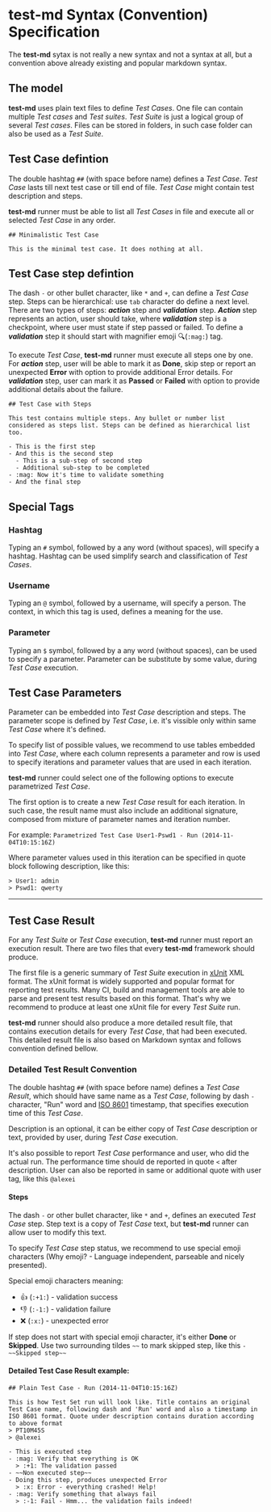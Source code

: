 # test-md Syntax (Convention) Specification

The **test-md** sytax is not really a new syntax and not a syntax at all, but a convention above already existing and popular markdown syntax.

## The model

**test-md** uses plain text files to define _Test Cases_. One file can contain multiple _Test cases_ and _Test suites_.
_Test Suite_ is just a logical group of several _Test cases_. Files can be stored in folders, in such case folder can also be used as a _Test Suite_.

## Test Case defintion

The double hashtag ``##`` (with space before name) defines a _Test Case_.
_Test Case_ lasts till next test case or till end of file. _Test Case_ might contain test description and steps.

**test-md** runner must be able to list all _Test Cases_ in file and execute all or selected _Test Case_ in any order.

```
## Minimalistic Test Case

This is the minimal test case. It does nothing at all.
```

## Test Case step defintion

The dash ``-`` or other bullet character, like ``*`` and ``+``, can define a _Test Case_ step. Steps can be hierarchical: use ``tab`` character do define a next level.
There are two types of steps: ***action*** step and ***validation*** step. ***Action*** step represents an action, user should take, where ***validation*** step is a checkpoint, where user must state if step passed or failed. To define a ***validation*** step it should start with magnifier emoji :mag:(``:mag:``) tag.

To execute _Test Case_, **test-md** runner must execute all steps one by one. For ***action*** step, user will be able to mark it as **Done**, skip step or report an unexpected **Error** with option to provide additional Error details. For ***validation*** step, user can mark it as **Passed** or **Failed** with option to provide additional details about the failure.

```
## Test Case with Steps

This test contains multiple steps. Any bullet or number list considered as steps list. Steps can be defined as hierarchical list too.

- This is the first step
- And this is the second step
  - This is a sub-step of second step
  - Additional sub-step to be completed
- :mag: Now it's time to validate something
- And the final step
```

## Special Tags

### Hashtag

Typing an ``#`` symbol, followed by a any word (without spaces), will specify a hashtag. Hashtag can be used simplify search and classification of _Test Cases_.

### Username

Typing an ``@`` symbol, followed by a username, will specify a person. The context, in which this tag is used, defines a meaning for the use.

### Parameter

Typing an ``$`` symbol, followed by a any word (without spaces), can be used to specify a parameter. Parameter can be substitute by some value, during _Test Case_ execution.

## Test Case Parameters

Parameter can be embedded into _Test Case_ description and steps. The parameter scope is defined by _Test Case_, i.e. it's vissible only within same _Test Case_ where it's defined.

To specify list of possible values, we recommend to use tables embedded into _Test Case_, where each column represents a parameter and row is used to specify iterations and parameter values that are used in each iteration.

**test-md** runner could select one of the following options to execute parametrized _Test Case_.

The first option is to create a new _Test Case_ result for each iteration. In such case, the result name must also include an additional signature, composed from mixture of parameter names and iteration number.

For example:
``Parametrized Test Case User1-Pswd1 - Run (2014-11-04T10:15:16Z)``

Where parameter values used in this iteration can be specified in quote block following description, like this:

```
> User1: admin
> Pswd1: qwerty
```

---

## Test Case Result

For any _Test Suite_ or _Test Case_ execution, **test-md** runner must report an execution result. There are two files that every **test-md** framework should produce.

The first file is a generic summary of _Test Suite_ execution in [xUnit](http://windyroad.com.au/dl/Open%20Source/JUnit.xsd) XML format. The xUnit format is widely supported and popular format for reporting test results. Many CI, build and management tools are able to parse and present test results based on this format. That's why we recommend to produce at least one xUnit file for every _Test Suite_ run.

**test-md** runner should also produce a more detailed result file, that contains execution details for every _Test Case_, that had been executed. This detailed result file is also based on Markdown syntax and follows convention defined bellow.

### Detailed Test Result Convention

The double hashtag ``##`` (with space before name) defines a _Test Case Result_, which should have same name as a _Test Case_, following by dash ``-`` character, "Run" word and [ISO 8601](http://en.wikipedia.org/wiki/ISO_8601) timestamp, that specifies execution time of this _Test Case_.

Description is an optional, it can be either copy of _Test Case_ description or text, provided by user, during _Test Case_ execution.

It's also possible to report _Test Case_ performance and user, who did the actual run. The performance time should de reported in quote ``<`` after description. User can also be reported in same or additional quote with user tag, like this ``@alexei``

#### Steps

The dash ``-`` or other bullet character, like ``*`` and ``+``, defines an executed _Test Case_ step. Step text is a copy of _Test Case_ text, but **test-md** runner can allow user to modify this text.

To specify _Test Case_ step status, we recommend to use special emoji characters (Why emoji? - Language independent, parseable and nicely presented).

Special emoji characters meaning:
- :+1: (``:+1:``) - validation success
- :-1: (``:-1:``) - validation failure
- :x: (``:x:``) - unexpected error

If step does not start with special emoji character, it's either **Done** or **Skipped**. Use two surrounding tildes ``~~`` to mark skipped step, like this ``- ~~Skipped step~~``

#### Detailed Test Case Result example:

```
## Plain Test Case - Run (2014-11-04T10:15:16Z)

This is how Test Set run will look like. Title contains an original Test Case name, following dash and 'Run' word and also a timestamp in ISO 8601 format. Quote under description contains duration according to above format
> PT10M45S
> @alexei

- This is executed step
- :mag: Verify that everything is OK
  > :+1: The validation passed
- ~~Non executed step~~
- Doing this step, produces unexpected Error
  > :x: Error - everything crashed! Help!
- :mag: Verify something that always fail
  > :-1: Fail - Hmm... the validation fails indeed!
```
